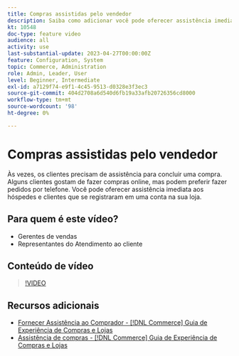 ```yaml
---
title: Compras assistidas pelo vendedor
description: Saiba como adicionar você pode oferecer assistência imediata a convidados e clientes que se registraram em uma conta na sua loja.
kt: 10548
doc-type: feature video
audience: all
activity: use
last-substantial-update: 2023-04-27T00:00:00Z
feature: Configuration, System
topic: Commerce, Administration
role: Admin, Leader, User
level: Beginner, Intermediate
exl-id: a7129f74-e9f1-4c45-9513-d0328e3f3ec3
source-git-commit: 404d2708a6d540d6fb19a33afb20726356cd8000
workflow-type: tm+mt
source-wordcount: '98'
ht-degree: 0%

---
```


# Compras assistidas pelo vendedor

Às vezes, os clientes precisam de assistência para concluir uma compra. Alguns clientes gostam de fazer compras online, mas podem preferir fazer pedidos por telefone. Você pode oferecer assistência imediata aos hóspedes e clientes que se registraram em uma conta na sua loja.

## Para quem é este vídeo?

- Gerentes de vendas
- Representantes do Atendimento ao cliente

## Conteúdo de vídeo

>[!VIDEO](https://video.tv.adobe.com/v/343662?quality=12&learn=on)

## Recursos adicionais

- [Fornecer Assistência ao Comprador - [!DNL Commerce] Guia de Experiência de Compras e Lojas](https://experienceleague.adobe.com/docs/commerce-admin/customers/customer-accounts/manage/login-as-customer.html?lang=pt-BR)
- [Assistência de compras - [!DNL Commerce] Guia de Experiência de Compras e Lojas](https://experienceleague.adobe.com/docs/commerce-admin/stores-sales/introduction.html?lang=pt-BR#shopping-assistance)

